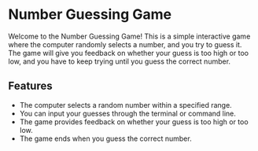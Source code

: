 # Number Guessing Game

Welcome to the Number Guessing Game! This is a simple interactive game where the computer randomly selects a number, and you try to guess it. The game will give you feedback on whether your guess is too high or too low, and you have to keep trying until you guess the correct number.

## Features
- The computer selects a random number within a specified range.
- You can input your guesses through the terminal or command line.
- The game provides feedback on whether your guess is too high or too low.
- The game ends when you guess the correct number.
